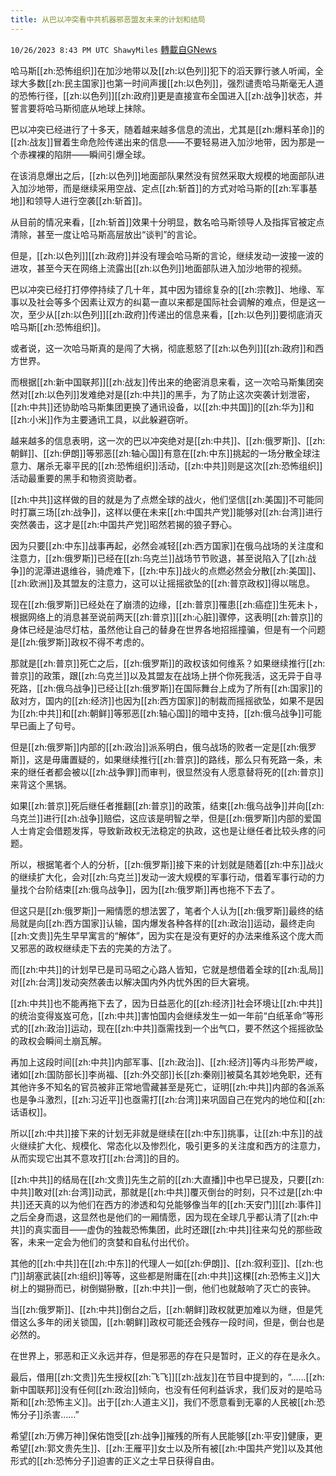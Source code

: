 ```yaml
---
title: 从巴以冲突看中共机器邪恶盟友未来的计划和结局
---
```

`10/26/2023 8:43 PM UTC ShawyMiles` [轉載自GNews](https://gnews.org/articles/1885312)

        

哈马斯[[zh:恐怖组织]]在加沙地带以及[[zh:以色列]]犯下的滔天罪行骇人听闻，全球大多数[[zh:民主国家]]也第一时间声援[[zh:以色列]]，强烈谴责哈马斯毫无人道的恐怖行径，[[zh:以色列]][[zh:政府]]更是直接宣布全国进入[[zh:战争]]状态，并誓言要将哈马斯彻底从地球上抹除。

巴以冲突已经进行了十多天，随着越来越多信息的流出，尤其是[[zh:爆料革命]]的[[zh:战友]]冒着生命危险传递出来的信息——不要轻易进入加沙地带，因为那是一个赤裸裸的陷阱——瞬间引爆全球。

在该消息爆出之后，[[zh:以色列]]地面部队果然没有贸然采取大规模的地面部队进入加沙地带，而是继续采用空战、定点[[zh:斩首]]的方式对哈马斯的[[zh:军事基地]]和领导人进行空袭[[zh:斩首]]。

从目前的情况来看，[[zh:斩首]]效果十分明显，数名哈马斯领导人及指挥官被定点清除，甚至一度让哈马斯高层放出“谈判”的言论。

但是，[[zh:以色列]][[zh:政府]]并没有理会哈马斯的言论，继续发动一波接一波的进攻，甚至今天在网络上流露出[[zh:以色列]]地面部队进入加沙地带的视频。

巴以冲突已经打打停停持续了几十年，其中因为错综复杂的[[zh:宗教]]、地缘、军事以及社会等多个因素让双方的纠葛一直以来都是国际社会调解的难点，但是这一次，至少从[[zh:以色列]][[zh:政府]]传递出的信息来看，[[zh:以色列]]要彻底消灭哈马斯[[zh:恐怖组织]]。

或者说，这一次哈马斯真的是闯了大祸，彻底惹怒了[[zh:以色列]][[zh:政府]]和西方世界。

而根据[[zh:新中国联邦]][[zh:战友]]传出来的绝密消息来看，这一次哈马斯集团突然对[[zh:以色列]]发难绝对是[[zh:中共]]的黑手，为了防止这次突袭计划泄密，[[zh:中共]]还协助哈马斯集团更换了通讯设备，以[[zh:中共国]]的[[zh:华为]]和[[zh:小米]]作为主要通讯工具，以此躲避窃听。

越来越多的信息表明，这一次的巴以冲突绝对是[[zh:中共]]、[[zh:俄罗斯]]、[[zh:朝鲜]]、[[zh:伊朗]]等邪恶[[zh:轴心国]]有意在[[zh:中东]]挑起的一场分散全球注意力、屠杀无辜平民的[[zh:恐怖组织]]活动，[[zh:中共]]则是这次[[zh:恐怖组织]]活动最重要的黑手和物资资助者。

[[zh:中共]]这样做的目的就是为了点燃全球的战火，他们坚信[[zh:美国]]不可能同时打赢三场[[zh:战争]]，这样以便在未来[[zh:中国共产党]]能够对[[zh:台湾]]进行突然袭击，这才是[[zh:中国共产党]]昭然若揭的狼子野心。

因为只要[[zh:中东]]战事再起，必然会减轻[[zh:西方国家]]在俄乌战场的关注度和注意力，[[zh:俄罗斯]]已经在[[zh:乌克兰]]战场节节败退，甚至说陷入了[[zh:战争]]的泥潭进退维谷，骑虎难下，[[zh:中东]]战火的点燃必然会分散[[zh:美国]]、[[zh:欧洲]]及其盟友的注意力，这可以让摇摇欲坠的[[zh:普京政权]]得以喘息。

现在[[zh:俄罗斯]]已经处在了崩溃的边缘，[[zh:普京]]罹患[[zh:癌症]]生死未卜，根据网络上的消息甚至说前两天[[zh:普京]][[zh:心脏]]骤停，这表明[[zh:普京]]的身体已经是油尽灯枯，虽然他让自己的替身在世界各地招摇撞骗，但是有一个问题是[[zh:俄罗斯]]政权不得不考虑的。

那就是[[zh:普京]]死亡之后，[[zh:俄罗斯]]的政权该如何维系？如果继续推行[[zh:普京]]的政策，跟[[zh:乌克兰]]以及其盟友在战场上拼个你死我活，这无异于自寻死路，[[zh:俄乌战争]]已经让[[zh:俄罗斯]]在国际舞台上成为了所有[[zh:国家]]的敌对方，国内的[[zh:经济]]也因为[[zh:西方国家]]的制裁而摇摇欲坠，如果不是因为[[zh:中共]]和[[zh:朝鲜]]等邪恶[[zh:轴心国]]的暗中支持，[[zh:俄乌战争]]可能早已画上了句号。

但是[[zh:俄罗斯]]内部的[[zh:政治]]派系明白，俄乌战场的败者一定是[[zh:俄罗斯]]，这是毋庸置疑的，如果继续推行[[zh:普京]]的路线，那么只有死路一条，未来的继任者都会被以[[zh:战争罪]]而审判，很显然没有人愿意替将死的[[zh:普京]]来背这个黑锅。

如果[[zh:普京]]死后继任者推翻[[zh:普京]]的政策，结束[[zh:俄乌战争]]并向[[zh:乌克兰]]进行[[zh:战争]]赔偿，这应该是明智之举，但是[[zh:俄罗斯]]内部的爱国人士肯定会借题发挥，导致新政权无法稳定的执政，这也是让继任者比较头疼的问题。

所以，根据笔者个人的分析，[[zh:俄罗斯]]接下来的计划就是随着[[zh:中东]]战火的继续扩大化，会对[[zh:乌克兰]]发动一波大规模的军事行动，借着军事行动的力量找个台阶结束[[zh:俄乌战争]]，因为[[zh:俄罗斯]]再也拖不下去了。

但这只是[[zh:俄罗斯]]一厢情愿的想法罢了，笔者个人认为[[zh:俄罗斯]]最终的结局就是向[[zh:西方国家]]认输，国内爆发各种各样的[[zh:政治]]运动，最终走向[[zh:文贵]]先生早早寓言的“解体”，因为实在是没有更好的办法来维系这个庞大而又邪恶的政权继续走下去的完美的方法了。

而[[zh:中共]]的计划早已是司马昭之心路人皆知，它就是想借着全球的[[zh:乱局]]对[[zh:台湾]]发动突然袭击以解决国内外内忧外困的巨大窘境。

[[zh:中共]]也不能再拖下去了，因为日益恶化的[[zh:经济]]社会环境让[[zh:中共]]的统治变得岌岌可危，[[zh:中共]]害怕国内会继续发生一如一年前“白纸革命”等形式的[[zh:政治]]运动，现在[[zh:中共]]亟需找到一个出气口，要不然这个摇摇欲坠的政权会瞬间土崩瓦解。

再加上这段时间[[zh:中共]]内部军事、[[zh:政治]]、[[zh:经济]]等内斗形势严峻，诸如[[zh:国防部长]]李尚福、[[zh:外交部]]长[[zh:秦刚]]被莫名其妙地免职，还有其他许多不知名的官员被非正常地雪藏甚至是死亡，证明[[zh:中共]]内部的各派系也是争斗激烈，[[zh:习近平]]也亟需打[[zh:台湾]]来巩固自己在党内的地位和[[zh:话语权]]。

所以[[zh:中共]]接下来的计划无非就是继续在[[zh:中东]]挑事，让[[zh:中东]]的战火继续扩大化、规模化、常态化以及惨烈化，吸引更多的关注度和西方的注意力，从而实现它出其不意攻打[[zh:台湾]]的目的。

[[zh:中共]]的结局在[[zh:文贵]]先生之前的[[zh:大直播]]中也早已提及，只要[[zh:中共]]敢对[[zh:台湾]]动武，那就是[[zh:中共]]覆灭倒台的时刻，只不过是[[zh:中共]]还天真的以为他们在西方的渗透和勾兑能够像当年的[[zh:天安门]][[zh:事件]]之后全身而退，这显然也是他们的一厢情愿，因为现在全球几乎都认清了[[zh:中共]]的真实面目——虚伪的独裁恐怖集团，此时还跟[[zh:中共]]往来勾兑的那些政客，未来一定会为他们的贪婪和自私付出代价。

其他的[[zh:中共]]在[[zh:中东]]的代理人一如[[zh:伊朗]]、[[zh:叙利亚]]、[[zh:也门]]胡塞武装[[zh:组织]]等等，这些都是附庸在[[zh:中共]]这棵[[zh:恐怖主义]]大树上的猢狲而已，树倒猢狲散，[[zh:中共]]一倒，他们也就敲响了灭亡的丧钟。

当[[zh:俄罗斯]]、[[zh:中共]]倒台之后，[[zh:朝鲜]]政权就更加难以为继，但是凭借这么多年的闭关锁国，[[zh:朝鲜]]政权可能还会残存一段时间，但是，倒台也是必然的。

在世界上，邪恶和正义永远并存，但是邪恶的存在只是暂时，正义的存在是永久。

最后，借用[[zh:文贵]]先生授权[[zh:飞飞]][[zh:战友]]在节目中提到的，“……[[zh:新中国联邦]]没有任何[[zh:政治]]倾向，也没有任何利益诉求，我们反对的是哈马斯和[[zh:恐怖主义]]。出于[[zh:人道主义]]，我们不愿意看到无辜的人民被[[zh:恐怖分子]]杀害……”

希望[[zh:万佛万神]]保佑饱受[[zh:战争]]摧残的所有人民能够[[zh:平安]]健康，更希望[[zh:郭文贵先生]]、[[zh:王雁平]]女士以及所有被[[zh:中国共产党]]以及其他形式的[[zh:恐怖分子]]迫害的正义之士早日获得自由。
